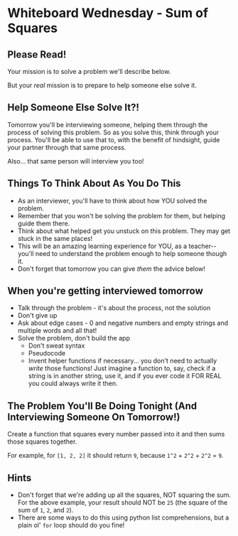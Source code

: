 # Whiteboard Wednesday - Sum of Squares

## Please Read!

Your mission is to solve a problem we'll describe below.

But your _real_ mission is to prepare to help someone else solve it.

## Help Someone Else Solve It?!

Tomorrow you'll be interviewing someone, helping them through the process of solving this problem. So as you solve this, think through your process. You'll be able to use that to, with the benefit of hindsight, guide your partner through that same process.

Also... that same person will interview you too!

## Things To Think About As You Do This

- As an interviewer, you'll have to think about how YOU solved the problem.
- Remember that you won't be solving the problem for them, but helping guide them there.
- Think about what helped get you unstuck on this problem. They may get stuck in the same places!
- This will be an amazing learning experience for YOU, as a teacher--you'll need to understand the problem enough to help someone though it.
- Don't forget that tomorrow you can give _them_ the advice below!

## When you're getting interviewed tomorrow

- Talk through the problem - it's about the process, not the solution
- Don't give up
- Ask about edge cases - 0 and negative numbers and empty strings and multiple words and all that!
- Solve the problem, don't build the app
  - Don't sweat syntax
  - Pseudocode
  - Invent helper functions if necessary... you don't need to actually _write_ those functions! Just imagine a function to, say, check if a string is in another string, use it, and if you ever code it FOR REAL you could always write it then.

## The Problem You'll Be Doing Tonight (And Interviewing Someone On Tomorrow!)

Create a function that squares every number passed into it and then sums those squares together.

For example, for `[1, 2, 2]` it should return `9`, because `1^2` + `2^2` + `2^2` = `9`.

## Hints

- Don't forget that we're adding up all the squares, NOT squaring the sum. For the above example, your result should NOT be `25` (the square of the sum of `1`, `2`, and `2`).
- There are some ways to do this using python list comprehensions, but a plain ol' `for` loop should do you fine!

